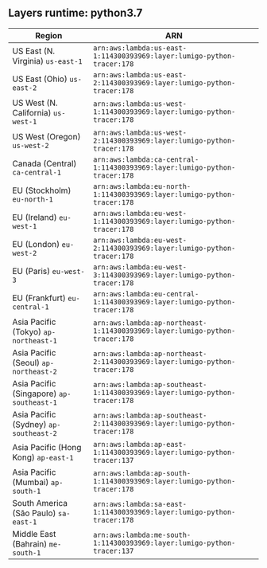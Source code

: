 Layers runtime: python3.7
----
| Region | ARN |
| --- | --- |
|US East (N. Virginia)  `us-east-1`|`arn:aws:lambda:us-east-1:114300393969:layer:lumigo-python-tracer:178`|
|US East (Ohio)  `us-east-2`|`arn:aws:lambda:us-east-2:114300393969:layer:lumigo-python-tracer:178`|
|US West (N. California)  `us-west-1`|`arn:aws:lambda:us-west-1:114300393969:layer:lumigo-python-tracer:178`|
|US West (Oregon)  `us-west-2`|`arn:aws:lambda:us-west-2:114300393969:layer:lumigo-python-tracer:178`|
|Canada (Central)  `ca-central-1`|`arn:aws:lambda:ca-central-1:114300393969:layer:lumigo-python-tracer:178`|
|EU (Stockholm)  `eu-north-1`|`arn:aws:lambda:eu-north-1:114300393969:layer:lumigo-python-tracer:178`|
|EU (Ireland)  `eu-west-1`|`arn:aws:lambda:eu-west-1:114300393969:layer:lumigo-python-tracer:178`|
|EU (London)  `eu-west-2`|`arn:aws:lambda:eu-west-2:114300393969:layer:lumigo-python-tracer:178`|
|EU (Paris)  `eu-west-3`|`arn:aws:lambda:eu-west-3:114300393969:layer:lumigo-python-tracer:178`|
|EU (Frankfurt)  `eu-central-1`|`arn:aws:lambda:eu-central-1:114300393969:layer:lumigo-python-tracer:178`|
|Asia Pacific (Tokyo)  `ap-northeast-1`|`arn:aws:lambda:ap-northeast-1:114300393969:layer:lumigo-python-tracer:178`|
|Asia Pacific (Seoul)  `ap-northeast-2`|`arn:aws:lambda:ap-northeast-2:114300393969:layer:lumigo-python-tracer:178`|
|Asia Pacific (Singapore)  `ap-southeast-1`|`arn:aws:lambda:ap-southeast-1:114300393969:layer:lumigo-python-tracer:178`|
|Asia Pacific (Sydney)  `ap-southeast-2`|`arn:aws:lambda:ap-southeast-2:114300393969:layer:lumigo-python-tracer:178`|
|Asia Pacific (Hong Kong)  `ap-east-1`|`arn:aws:lambda:ap-east-1:114300393969:layer:lumigo-python-tracer:137`|
|Asia Pacific (Mumbai)  `ap-south-1`|`arn:aws:lambda:ap-south-1:114300393969:layer:lumigo-python-tracer:178`|
|South America (São Paulo)  `sa-east-1`|`arn:aws:lambda:sa-east-1:114300393969:layer:lumigo-python-tracer:178`|
|Middle East (Bahrain)  `me-south-1`|`arn:aws:lambda:me-south-1:114300393969:layer:lumigo-python-tracer:137`|
